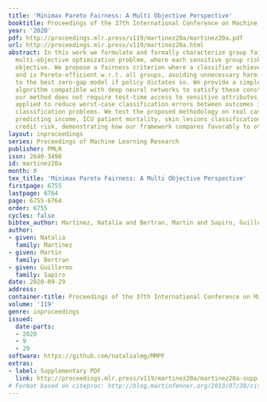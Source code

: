 ```yaml
---
title: 'Minimax Pareto Fairness: A Multi Objective Perspective'
booktitle: Proceedings of the 37th International Conference on Machine Learning
year: '2020'
pdf: http://proceedings.mlr.press/v119/martinez20a/martinez20a.pdf
url: http://proceedings.mlr.press/v119/martinez20a.html
abstract: In this work we formulate and formally characterize group fairness as a
  multi-objective optimization problem, where each sensitive group risk is a separate
  objective. We propose a fairness criterion where a classifier achieves minimax risk
  and is Pareto-efficient w.r.t. all groups, avoiding unnecessary harm, and can lead
  to the best zero-gap model if policy dictates so. We provide a simple optimization
  algorithm compatible with deep neural networks to satisfy these constraints. Since
  our method does not require test-time access to sensitive attributes, it can be
  applied to reduce worst-case classification errors between outcomes in unbalanced
  classification problems. We test the proposed methodology on real case-studies of
  predicting income, ICU patient mortality, skin lesions classification, and assessing
  credit risk, demonstrating how our framework compares favorably to other approaches.
layout: inproceedings
series: Proceedings of Machine Learning Research
publisher: PMLR
issn: 2640-3498
id: martinez20a
month: 0
tex_title: 'Minimax Pareto Fairness: A Multi Objective Perspective'
firstpage: 6755
lastpage: 6764
page: 6755-6764
order: 6755
cycles: false
bibtex_author: Martinez, Natalia and Bertran, Martin and Sapiro, Guillermo
author:
- given: Natalia
  family: Martinez
- given: Martin
  family: Bertran
- given: Guillermo
  family: Sapiro
date: 2020-09-29
address: 
container-title: Proceedings of the 37th International Conference on Machine Learning
volume: '119'
genre: inproceedings
issued:
  date-parts:
  - 2020
  - 9
  - 29
software: https://github.com/natalialmg/MMPF
extras:
- label: Supplementary PDF
  link: http://proceedings.mlr.press/v119/martinez20a/martinez20a-supp.pdf
# Format based on citeproc: http://blog.martinfenner.org/2013/07/30/citeproc-yaml-for-bibliographies/
---
```

